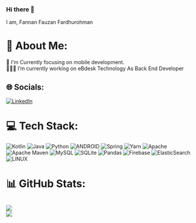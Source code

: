### Hi there 👋

I am, Fannan Fauzan Fardhurohman


# 💫 About Me:
🤔 I'm Currently focusing on mobile development.<br>🧑🏻‍💻 I’m currently working on eBdesk Technology As Back End Developer


## 🌐 Socials:
[![LinkedIn](https://img.shields.io/badge/LinkedIn-%230077B5.svg?logo=linkedin&logoColor=white)](https://linkedin.com/in/fannan-fauzan-fardhurohman/) 

# 💻 Tech Stack:
![Kotlin](https://img.shields.io/badge/kotlin-%230095D5.svg?style=for-the-badge&logo=kotlin&logoColor=white) ![Java](https://img.shields.io/badge/java-%23ED8B00.svg?style=for-the-badge&logo=java&logoColor=white) ![Python](https://img.shields.io/badge/python-3670A0?style=for-the-badge&logo=python&logoColor=ffdd54) ![ANDROID](https://img.shields.io/badge/android-%2320232a.svg?style=for-the-badge&logo=android&logoColor=%a4c639) ![Spring](https://img.shields.io/badge/spring-%236DB33F.svg?style=for-the-badge&logo=spring&logoColor=white) ![Yarn](https://img.shields.io/badge/yarn-%232C8EBB.svg?style=for-the-badge&logo=yarn&logoColor=white) ![Apache](https://img.shields.io/badge/apache-%23D42029.svg?style=for-the-badge&logo=apache&logoColor=white) ![Apache Maven](https://img.shields.io/badge/Apache%20Maven-C71A36?style=for-the-badge&logo=Apache%20Maven&logoColor=white) ![MySQL](https://img.shields.io/badge/mysql-%2300f.svg?style=for-the-badge&logo=mysql&logoColor=white) ![SQLite](https://img.shields.io/badge/sqlite-%2307405e.svg?style=for-the-badge&logo=sqlite&logoColor=white) ![Pandas](https://img.shields.io/badge/pandas-%23150458.svg?style=for-the-badge&logo=pandas&logoColor=white) ![Firebase](https://img.shields.io/badge/firebase-%23039BE5.svg?style=for-the-badge&logo=firebase) ![ElasticSearch](https://img.shields.io/badge/-ElasticSearch-005571?style=for-the-badge&logo=elasticsearch) ![LINUX](https://img.shields.io/badge/Linux-FCC624?style=for-the-badge&logo=linux&logoColor=black)




# 📊 GitHub Stats:
![](https://github-readme-stats.vercel.app/api?username=fannan-fauzan-fardhurohman&theme=dark&hide_border=false&include_all_commits=false&count_private=true)<br/>
![](https://github-readme-stats.vercel.app/api/top-langs/?username=fannan-fauzan-fardhurohman&theme=dark&layout=compact&exclude_lang=java+r)<br/>
---

<!-- Proudly created with GPRM ( https://gprm.itsvg.in ) -->
